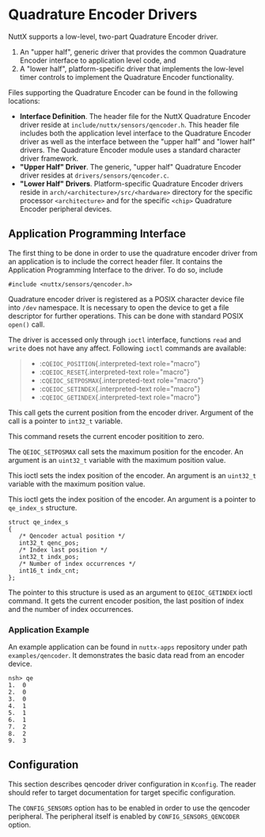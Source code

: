 Quadrature Encoder Drivers
==========================

NuttX supports a low-level, two-part Quadrature Encoder driver.

1.  An \"upper half\", generic driver that provides the common
    Quadrature Encoder interface to application level code, and
2.  A \"lower half\", platform-specific driver that implements the
    low-level timer controls to implement the Quadrature Encoder
    functionality.

Files supporting the Quadrature Encoder can be found in the following
locations:

-   **Interface Definition**. The header file for the NuttX Quadrature
    Encoder driver reside at `include/nuttx/sensors/qencoder.h`. This
    header file includes both the application level interface to the
    Quadrature Encoder driver as well as the interface between the
    \"upper half\" and \"lower half\" drivers. The Quadrature Encoder
    module uses a standard character driver framework.
-   **\"Upper Half\" Driver**. The generic, \"upper half\" Quadrature
    Encoder driver resides at `drivers/sensors/qencoder.c`.
-   **\"Lower Half\" Drivers**. Platform-specific Quadrature Encoder
    drivers reside in `arch/<architecture>/src/<hardware>` directory for
    the specific processor `<architecture>` and for the specific
    `<chip>` Quadrature Encoder peripheral devices.

Application Programming Interface
---------------------------------

The first thing to be done in order to use the quadrature encoder driver
from an application is to include the correct header filer. It contains
the Application Programming Interface to the driver. To do so, include

``` {.c}
#include <nuttx/sensors/qencoder.h>
```

Quadrature encoder driver is registered as a POSIX character device file
into `/dev` namespace. It is necessary to open the device to get a file
descriptor for further operations. This can be done with standard POSIX
`open()` call.

The driver is accessed only through `ioctl` interface, functions `read`
and `write` does not have any affect. Following `ioctl` commands are
available:

> -   :c`QEIOC_POSITION`{.interpreted-text role="macro"}
> -   :c`QEIOC_RESET`{.interpreted-text role="macro"}
> -   :c`QEIOC_SETPOSMAX`{.interpreted-text role="macro"}
> -   :c`QEIOC_SETINDEX`{.interpreted-text role="macro"}
> -   :c`QEIOC_GETINDEX`{.interpreted-text role="macro"}

This call gets the current position from the encoder driver. Argument of
the call is a pointer to `int32_t` variable.

This command resets the current encoder positition to zero.

The `QEIOC_SETPOSMAX` call sets the maximum position for the encoder. An
argument is an `uint32_t` variable with the maximum position value.

This ioctl sets the index position of the encoder. An argument is an
`uint32_t` variable with the maximum position value.

This ioctl gets the index position of the encoder. An argument is a
pointer to `qe_index_s` structure.

``` {.c}
struct qe_index_s
{
   /* Qencoder actual position */
   int32_t qenc_pos;
   /* Index last position */
   int32_t indx_pos;
   /* Number of index occurrences */
   int16_t indx_cnt;
};
```

The pointer to this structure is used as an argument to `QEIOC_GETINDEX`
ioctl command. It gets the current encoder position, the last position
of index and the number of index occurrences.

### Application Example

An example application can be found in `nuttx-apps` repository under
path `examples/qencoder`. It demonstrates the basic data read from an
encoder device.

``` {.console}
nsh> qe
1.  0
2.  0
3.  0
4.  1
5.  1
6.  1
7.  2
8.  2
9.  3
```

Configuration
-------------

This section describes qencoder driver configuration in `Kconfig`. The
reader should refer to target documentation for target specific
configuration.

The `CONFIG_SENSORS` option has to be enabled in order to use the
qencoder peripheral. The peripheral itself is enabled by
`CONFIG_SENSORS_QENCODER` option.
